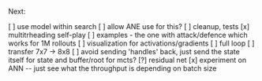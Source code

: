 Next:

[ ] use model within search
    [ ] allow ANE use for this?
[ ] cleanup, tests
[x] multitrheading self-play
[ ] examples - the one with attack/defence which works for 1M rollouts 
[ ] visualization for activations/gradients
[ ] full loop
[ ] transfer 7x7 -> 8x8
[ ] avoid sending 'handles' back, just send the state itself for state and buffer/root for mcts?
[?] residual net
[x] experiment on ANN -- just see what the throughput is depending on batch size